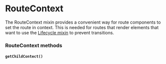 # RouteContext

The RouteContext mixin provides a convenient way for route components to set the route in context. This is needed for routes that render elements that want to use the [Lifecycle mixin](/docs/api/Lifecycle.md) to prevent transitions.

### RouteContext methods

#### `getChildContect()`

